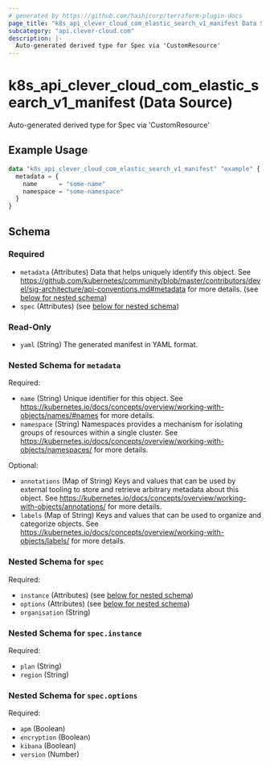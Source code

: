 ```yaml
---
# generated by https://github.com/hashicorp/terraform-plugin-docs
page_title: "k8s_api_clever_cloud_com_elastic_search_v1_manifest Data Source - terraform-provider-k8s"
subcategory: "api.clever-cloud.com"
description: |-
  Auto-generated derived type for Spec via 'CustomResource'
---
```


# k8s_api_clever_cloud_com_elastic_search_v1_manifest (Data Source)

Auto-generated derived type for Spec via 'CustomResource'

## Example Usage

```terraform
data "k8s_api_clever_cloud_com_elastic_search_v1_manifest" "example" {
  metadata = {
    name      = "some-name"
    namespace = "some-namespace"
  }
}
```

<!-- schema generated by tfplugindocs -->
## Schema

### Required

- `metadata` (Attributes) Data that helps uniquely identify this object. See https://github.com/kubernetes/community/blob/master/contributors/devel/sig-architecture/api-conventions.md#metadata for more details. (see [below for nested schema](#nestedatt--metadata))
- `spec` (Attributes) (see [below for nested schema](#nestedatt--spec))

### Read-Only

- `yaml` (String) The generated manifest in YAML format.

<a id="nestedatt--metadata"></a>
### Nested Schema for `metadata`

Required:

- `name` (String) Unique identifier for this object. See https://kubernetes.io/docs/concepts/overview/working-with-objects/names/#names for more details.
- `namespace` (String) Namespaces provides a mechanism for isolating groups of resources within a single cluster. See https://kubernetes.io/docs/concepts/overview/working-with-objects/namespaces/ for more details.

Optional:

- `annotations` (Map of String) Keys and values that can be used by external tooling to store and retrieve arbitrary metadata about this object. See https://kubernetes.io/docs/concepts/overview/working-with-objects/annotations/ for more details.
- `labels` (Map of String) Keys and values that can be used to organize and categorize objects. See https://kubernetes.io/docs/concepts/overview/working-with-objects/labels/ for more details.


<a id="nestedatt--spec"></a>
### Nested Schema for `spec`

Required:

- `instance` (Attributes) (see [below for nested schema](#nestedatt--spec--instance))
- `options` (Attributes) (see [below for nested schema](#nestedatt--spec--options))
- `organisation` (String)

<a id="nestedatt--spec--instance"></a>
### Nested Schema for `spec.instance`

Required:

- `plan` (String)
- `region` (String)


<a id="nestedatt--spec--options"></a>
### Nested Schema for `spec.options`

Required:

- `apm` (Boolean)
- `encryption` (Boolean)
- `kibana` (Boolean)
- `version` (Number)
